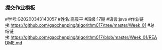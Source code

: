 ### 提交作业模板

\#学号:G20200343140057
\#姓名:高晨平
\#班级:17期
\#语言:java
\#作业链接:https://github.com/gaochenping/algorithm017/tree/master/Week_01
\#总结链接:https://github.com/gaochenping/algorithm017/blob/master/Week_01/README.md